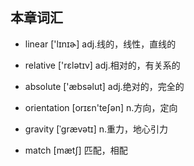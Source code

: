 ## 本章词汇
* linear ['lɪnɪɚ] adj.线的，线性，直线的
* relative ['rɛlətɪv] adj.相对的，有关系的
* absolute ['æbsəlut] adj.绝对的，完全的

* orientation [orɪɛn'teʃən] n.方向，定向
* gravity [ˈɡrævətɪ] n.重力，地心引力 

* match [mætʃ] 匹配，相配